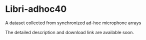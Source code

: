# Libri-adhoc40
A dataset collected from synchronized ad-hoc microphone arrays

The detailed description and download link are available soon. 
